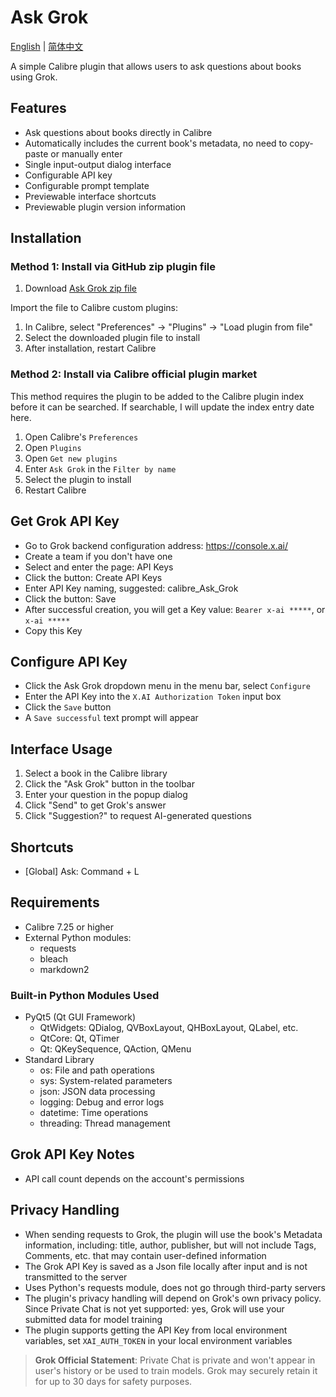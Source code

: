 # Ask Grok

[English](README.md) | [简体中文](README_zh.md)

A simple Calibre plugin that allows users to ask questions about books using Grok.

## Features

- Ask questions about books directly in Calibre
- Automatically includes the current book's metadata, no need to copy-paste or manually enter
- Single input-output dialog interface
- Configurable API key
- Configurable prompt template
- Previewable interface shortcuts
- Previewable plugin version information

## Installation

### Method 1: Install via GitHub zip plugin file

1. Download [Ask Grok zip file]()

Import the file to Calibre custom plugins:

1. In Calibre, select "Preferences" -> "Plugins" -> "Load plugin from file"
2. Select the downloaded plugin file to install
3. After installation, restart Calibre

### Method 2: Install via Calibre official plugin market

This method requires the plugin to be added to the Calibre plugin index before it can be searched. If searchable, I will update the index entry date here.

1. Open Calibre's `Preferences`
2. Open `Plugins`
3. Open `Get new plugins`
4. Enter `Ask Grok` in the `Filter by name`
5. Select the plugin to install
6. Restart Calibre

## Get Grok API Key

  - Go to Grok backend configuration address: https://console.x.ai/
  - Create a team if you don't have one
  - Select and enter the page: API Keys
  - Click the button: Create API Keys
  - Enter API Key naming, suggested: calibre_Ask_Grok
  - Click the button: Save
  - After successful creation, you will get a Key value: `Bearer x-ai *****`, or `x-ai *****`
  - Copy this Key

## Configure API Key

  - Click the Ask Grok dropdown menu in the menu bar, select `Configure`
  - Enter the API Key into the `X.AI Authorization Token` input box
  - Click the `Save` button
  - A `Save successful` text prompt will appear

## Interface Usage

1. Select a book in the Calibre library
2. Click the "Ask Grok" button in the toolbar
3. Enter your question in the popup dialog
4. Click "Send" to get Grok's answer
5. Click "Suggestion?" to request AI-generated questions

## Shortcuts
- [Global] Ask: Command + L

## Requirements

- Calibre 7.25 or higher
- External Python modules:
  - requests
  - bleach
  - markdown2

### Built-in Python Modules Used
- PyQt5 (Qt GUI Framework)
  - QtWidgets: QDialog, QVBoxLayout, QHBoxLayout, QLabel, etc.
  - QtCore: Qt, QTimer
  - Qt: QKeySequence, QAction, QMenu
- Standard Library
  - os: File and path operations
  - sys: System-related parameters
  - json: JSON data processing
  - logging: Debug and error logs
  - datetime: Time operations
  - threading: Thread management

## Grok API Key Notes

- API call count depends on the account's permissions

## Privacy Handling

- When sending requests to Grok, the plugin will use the book's Metadata information, including: title, author, publisher, but will not include Tags, Comments, etc. that may contain user-defined information
- The Grok API Key is saved as a Json file locally after input and is not transmitted to the server
- Uses Python's requests module, does not go through third-party servers
- The plugin's privacy handling will depend on Grok's own privacy policy. Since Private Chat is not yet supported: yes, Grok will use your submitted data for model training
- The plugin supports getting the API Key from local environment variables, set `XAI_AUTH_TOKEN` in your local environment variables

> **Grok Official Statement**: Private Chat is private and won't appear in user's history or be used to train models. Grok may securely retain it for up to 30 days for safety purposes.